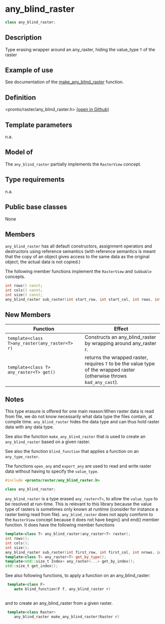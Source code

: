 # any_blind_raster
```cpp 
class any_blind_raster; 
```

## Description
Type erasing wrapper around an any_raster<T>, hiding the value_type `T` of the raster

## Example of use
See documentation of the [make_any_blind_raster](./../functions/make_any_blind_raster.md) function.

## Definition
<pronto/raster/any_blind_raster.h> [(open in Github)](https://github.com/ahhz/raster/blob/master/include/pronto/raster/any_blind_raster.h)

## Template parameters
n.a.

## Model of
The `any_blind_raster` partially implements the `RasterView` concept.

## Type requirements
n.a.

## Public base classes
None

## Members
`any_blind_raster` has all default constructors, assignment operators and destructors using reference semantics (with reference semantics is meant that the copy of an object gives access to the same data as the original object; the actual data is not copied.)

The following member functions implement the `RasterView` and `Subbable` concepts.
```cpp
int rows() const;
int cols() const;
int size() const;
any_blind_raster sub_raster(int start_row, int start_col, int rows, int cols) const;
```

## New Members
|Function|Effect|
|----------|--------|
|`template<class T>any_raster(any_raster<T> r)` |Constructs an any_blind_raster by wrapping around any_raster<T> r. |
|`template<class T> any_raster<T> get()`| returns the wrapped raster, requires `T` to be the value type of the wrapped raster (otherwise throws `bad_any_cast`).|
 

## Notes 
This type erasure is offered for one main reason:When raster data is read from file, we do not know necessarily what data type the files contain, at compile time. `any_blind_raster` hides the data type and can thus hold raster data with any data type. 

See also the function `make_any_blind_raster` that is used to create an `any_blind_raster` based on a given raster.

See also the function `blind_function` that applies a function on an `any_type_raster`.

The functions `open_any` and `export_any` are used to read and write raster data without having to specify the `value_type`.  



```cpp
#include <pronto/raster/any_blind_raster.h>
```
```cpp
class any_blind_raster;
```
`any_blind_raster` is a type erased `any_raster<T>`, to allow the `value_type` to be resolved at run-time. This is relevant to this library because the value type of rasters is sometimes only known at runtime (consider for instance a raster being read from file). `any_blind_raster` does not apply comform to the `RasterView` concept because it does not have begin() and end() member function. It does have the following member functions

```cpp
template<class T> any_blind_raster(any_raster<T> raster);
int rows();
int cols();
int size();
any_blind_raster sub_raster(int first_row, int first_col, int nrows, int ncols);
template<class T> any_raster<T> get_by_type();
template<std::size_t Index> any_raster<...> get_by_index();
std::size_t get_index();
```

See also following functions, to apply a function on an any_blind_raster:
```cpp
 template<class F>
    auto blind_function(F f, any_blind_raster r)
   
```
and to create an any_blind_raster from a given raster.
```cpp
 template<class Raster>
    any_blind_raster make_any_blind_raster(Raster r)
```
